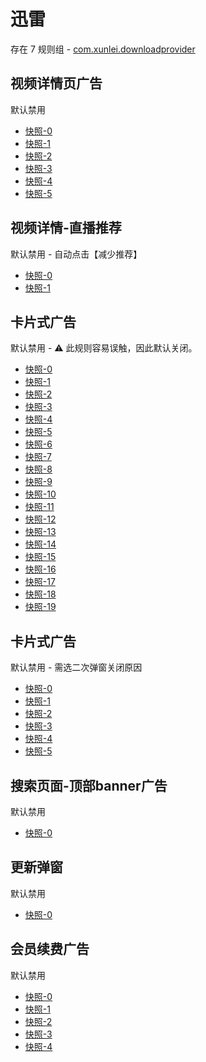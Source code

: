 # 迅雷

存在 7 规则组 - [com.xunlei.downloadprovider](/src/apps/com.xunlei.downloadprovider.ts)

## 视频详情页广告

默认禁用

- [快照-0](https://i.gkd.li/import/12707701)
- [快照-1](https://i.gkd.li/import/13625418)
- [快照-2](https://i.gkd.li/import/12707717)
- [快照-3](https://i.gkd.li/import/12707702)
- [快照-4](https://i.gkd.li/import/12882988)
- [快照-5](https://i.gkd.li/import/13228423)

## 视频详情-直播推荐

默认禁用 - 自动点击【减少推荐】

- [快照-0](https://i.gkd.li/import/12707701)
- [快照-1](https://i.gkd.li/import/12707710)

## 卡片式广告

默认禁用 - ⚠ 此规则容易误触，因此默认关闭。

- [快照-0](https://i.gkd.li/import/12868648)
- [快照-1](https://i.gkd.li/import/12879372)
- [快照-2](https://i.gkd.li/import/12882366)
- [快照-3](https://i.gkd.li/import/12892871)
- [快照-4](https://i.gkd.li/import/13799878)
- [快照-5](https://i.gkd.li/import/12868667)
- [快照-6](https://i.gkd.li/import/12881946)
- [快照-7](https://i.gkd.li/import/13295179)
- [快照-8](https://i.gkd.li/import/12882132)
- [快照-9](https://i.gkd.li/import/12901374)
- [快照-10](https://i.gkd.li/import/12882166)
- [快照-11](https://i.gkd.li/import/12882237)
- [快照-12](https://i.gkd.li/import/13597068)
- [快照-13](https://i.gkd.li/import/12882199)
- [快照-14](https://i.gkd.li/import/12881911)
- [快照-15](https://i.gkd.li/import/12892912)
- [快照-16](https://i.gkd.li/import/12881976)
- [快照-17](https://i.gkd.li/import/12881976)
- [快照-18](https://i.gkd.li/import/13761275)
- [快照-19](https://i.gkd.li/import/12879452)

## 卡片式广告

默认禁用 - 需选二次弹窗关闭原因

- [快照-0](https://i.gkd.li/import/12881865)
- [快照-1](https://i.gkd.li/import/12892893)
- [快照-2](https://i.gkd.li/import/12901395)
- [快照-3](https://i.gkd.li/import/128818775)
- [快照-4](https://i.gkd.li/import/13198070)
- [快照-5](https://i.gkd.li/import/13484249)

## 搜索页面-顶部banner广告

默认禁用

- [快照-0](https://i.gkd.li/import/12882892)

## 更新弹窗

默认禁用

- [快照-0](https://i.gkd.li/import/13228920)

## 会员续费广告

默认禁用

- [快照-0](https://i.gkd.li/import/12707698)
- [快照-1](https://i.gkd.li/import/13448909)
- [快照-2](https://i.gkd.li/import/12882928)
- [快照-3](https://i.gkd.li/import/12882939)
- [快照-4](https://i.gkd.li/import/13259268)

